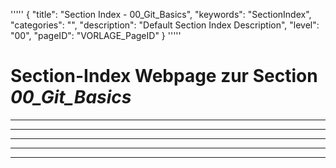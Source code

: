 '''''
{
"title": "Section Index - 00_Git_Basics",
"keywords": "SectionIndex",
"categories": "",
"description": "Default Section Index Description",
"level": "00",
"pageID": "VORLAGE_PageID"
}
'''''


<h1>Section-Index Webpage zur Section <i>00_Git_Basics</i></h1>

<hr><hr><hr><hr><hr>